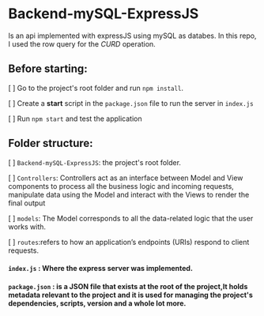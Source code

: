 # Backend-mySQL-ExpressJS

Is an api implemented with expressJS using mySQL as databes.
In this repo, I used the row query for the *CURD* operation.

## Before starting:
[ ] Go to the project's root folder and run `npm install`.

[ ] Create a **start** script in the `package.json` file to run the server in `index.js`

[ ] Run `npm start` and test the application
## Folder structure:

   [ ] `Backend-mySQL-ExpressJS`: the  project's root folder.

   [ ] `Controllers`: Controllers act as an interface between Model and View components to process all the business logic and incoming requests, manipulate data using the Model and interact with the Views to render the final output

   [ ] `models`: The Model  corresponds to all the data-related logic that the user works with.

   [ ] `routes`:refers to how an application’s endpoints (URIs) respond to client requests.

 #### `index.js` : Where the express server was implemented.
 #### `package.json` : is a JSON file that exists at the root of the project,It holds metadata relevant to the project and it is used for managing the project's dependencies, scripts, version and a whole lot more.

